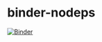 # binder-nodeps

[![Binder](https://mybinder.org/badge.svg)](https://mybinder.org/v2/gh/grahamulator/binder-nodeps/master)
